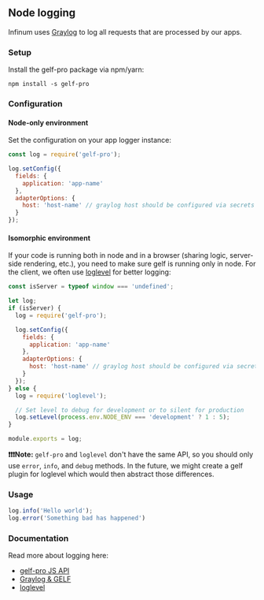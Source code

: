 ## Node logging

Infinum uses [Graylog](https://www.graylog.org/) to log all requests that are processed by our apps.

### Setup

Install the gelf-pro package via npm/yarn:

```npm install -s gelf-pro```

### Configuration

#### Node-only environment

Set the configuration on your app logger instance:

```Javascript
const log = require('gelf-pro');

log.setConfig({
  fields: {
    application: 'app-name'
  },
  adapterOptions: {
    host: 'host-name' // graylog host should be configured via secrets
  }
});
```

#### Isomorphic environment

If your code is running both in node and in a browser (sharing logic, server-side rendering, etc.), you need to make sure gelf is running only in node. For the client, we often use [loglevel](https://github.com/pimterry/loglevel) for better logging:

```Javascript
const isServer = typeof window === 'undefined';

let log;
if (isServer) {
  log = require('gelf-pro');

  log.setConfig({
    fields: {
      application: 'app-name'
    },
    adapterOptions: {
      host: 'host-name' // graylog host should be configured via secrets
    }
  });
} else {
  log = require('loglevel');

  // Set level to debug for development or to silent for production
  log.setLevel(process.env.NODE_ENV === 'development' ? 1 : 5);
}

module.exports = log;
```

**❗❗❗Note:** `gelf-pro` and `loglevel` don't have the same API, so you should only use `error`, `info`, and `debug` methods. In the future, we might create a gelf plugin for loglevel which would then abstract those differences.

### Usage

```Javascript
log.info('Hello world');
log.error('Something bad has happened')
```

### Documentation

Read more about logging here:
* [gelf-pro JS API](https://github.com/kkamkou/node-gelf-pro)
* [Graylog & GELF](http://docs.graylog.org/en/latest/pages/gelf.html)
* [loglevel](https://github.com/pimterry/loglevel)
